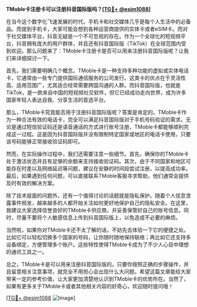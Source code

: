 **TMoble卡注册卡可以注册抖音国际版吗？[[TG💪+ @esim1088](https://t.me/s/esim1088)]**

在当今这个数字化飞速发展的时代，手机卡和社交媒体几乎是每个人生活中的必备品。而提到手机卡，大家可能会想到各种运营商提供的实体卡或者eSIM卡。而对于社交媒体平台，抖音无疑是一个不可忽视的存在。作为一个全球化的短视频平台，抖音拥有庞大的用户群体，并且还有抖音国际版（TikTok）在全球范围内受到欢迎。那么问题来了：TMoble卡注册卡是否可以用来注册抖音国际版呢？让我们来详细探讨一下。

首先，我们需要明确几个概念。TMoble卡是一种支持多种功能的虚拟或实体电话卡，它通常由一些专门提供国际通信服务的公司发行。这类卡的优点在于灵活性高、适用范围广，尤其适合经常需要跨国沟通的人群。而抖音国际版，也就是TikTok，是一款来自中国的短视频社交软件，但它已经成功走向世界，成为许多国家年轻人表达自我、分享生活的首选平台。

那么，TMoble卡究竟能否用于注册抖音国际版呢？答案是肯定的。TMoble卡作为一种合法有效的电话卡，完全可以满足抖音国际版对于手机号码验证的需求。无论是通过短信验证码还是语音通话的方式进行账号注册，TMoble卡都能够顺利完成这一过程。这是因为抖音国际版并没有限制特定国家或地区的电话卡使用，只要该号码能够正常接收验证码即可。

然而，在实际操作过程中，我们还需要注意一些细节。首先，确保你的TMoble卡处于激活状态并且有足够的余额来支持接收验证码。其次，由于不同国家和地区可能存在时差以及网络延迟等问题，建议在安静的时间段尝试注册，以提高成功率。最后，如果遇到任何问题，可以直接联系TMoble客服寻求帮助，他们通常会提供及时有效的解决方案。

除了技术层面的问题外，还有一个值得讨论的话题就是隐私保护。随着个人信息泄露事件频发，越来越多的人都开始关注如何更好地保护自己的隐私安全。在这里，我建议大家选择信誉良好的TMoble卡供应商，并妥善保管好自己的账号信息。同时，尽量不要将个人敏感信息上传到抖音国际版上，以免造成不必要的麻烦。

当然啦，如果你对TMoble卡还不太了解的话，不妨先去体验一下它的便捷之处。比如它可以轻松切换多个国家的号码，让你随时随地保持联络；再比如它还支持多设备绑定，方便管理多个账户。这些特性使得TMoble卡成为了不少人心目中理想的通讯工具之一。

总之，TMoble卡是可以用来注册抖音国际版的。只要你按照正确的步骤操作，并且留意相关注意事项，就完全不用担心会出现什么大问题。希望这篇文章能给大家带来一定的参考价值，让大家更加清楚地认识到TMoble卡的优势所在。当然了，如果有更多关于TMoble卡或者其他相关内容的好奇心，欢迎随时提问哦！

[[TG💪+ @esim1088](https://t.me/s/esim1088) ![Image](https://i.postimg.cc/4NQfJmqS/Snipaste-2025-05-13-00-14-12.png)]